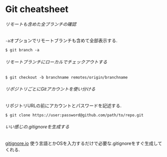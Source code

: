 # Git cheatsheet

###### リモートも含めた全ブランチの確認
`-a`オプションでリモートブランチも含めて全部表示する.  
```
$ git branch -a
```

###### リモートブランチにローカルでチェックアウトする
```
$ git checkout -b branchname remotes/origin/branchname
```

###### リポジトリごとにGitアカウントを使い分ける
リポジトリURLの前にアカウントとパスワードを記述する.  
```
$ git clone https://user:password@github.com/path/to/repo.git
```

###### いい感じの.gitignoreを生成する
[gitignore.io](https://www.gitignore.io/)
使う言語とかOSを入力するだけで必要な.gitignoreをすぐ生成してくれる.  
